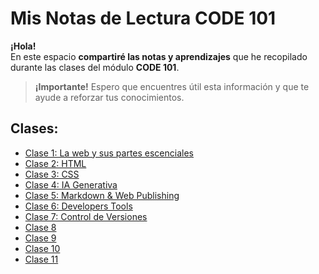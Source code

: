 # Mis Notas de Lectura CODE 101
**¡Hola!**  
En este espacio **compartiré las notas y aprendizajes** que he recopilado durante las clases del módulo **CODE 101**.

> **¡Importante!**
Espero que encuentres útil esta información y que te ayude a reforzar tus conocimientos.

## Clases:
- [Clase 1: La web y sus partes escenciales](read01.md)
- [Clase 2: HTML](read02.md)
- [Clase 3: CSS](read03.md)
- [Clase 4: IA Generativa](read04.md)
- [Clase 5: Markdown & Web Publishing](read05.md)
- [Clase 6: Developers Tools](read06.md)
- [Clase 7: Control de Versiones](read07.md)
- [Clase 8](read08.md)
- [Clase 9](read09.md)
- [Clase 10](read10.md)
- [Clase 11](read11.md)